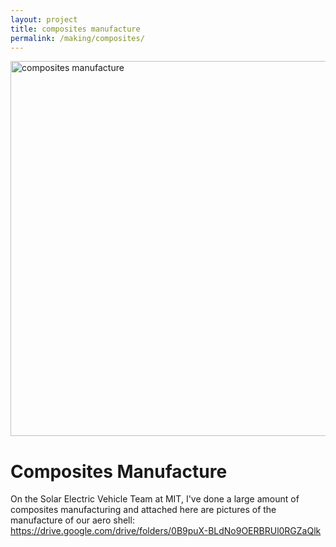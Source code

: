 ```yaml
---
layout: project
title: composites manufacture
permalink: /making/composites/
---
```

<img src="../../assets/images/chassis.jpg" alt="composites manufacture" width="600"/>

# Composites Manufacture

On the Solar Electric Vehicle Team at MIT, I've done a large amount of composites manufacturing and attached here are pictures of the manufacture of our aero shell: https://drive.google.com/drive/folders/0B9puX-BLdNo9OERBRUl0RGZaQlk